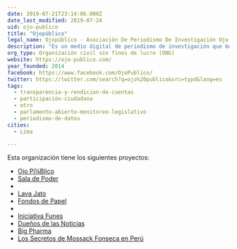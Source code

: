```yaml
---
date: 2019-07-21T23:14:06.000Z
date_last_modified: 2019-07-24
uid: ojo-publico
title: "Ojopúblico"
legal_name: Ojopúblico - Asociación De Periodismo De Investigación Ojo Público
description: "Es un medio digital de periodismo de investigación que busca ofrecer nuevas narrativas sobre historias relevantes, noticias coyunturales y herramientas de información innovadoras."
org_type: Organización civil sin fines de lucro (ONG)
website: https://ojo-publico.com/
year_founded: 2014
facebook: https://www.facebook.com/OjoPublico/
twitter: https://twitter.com/search?q=ojo%20publico&src=typd&lang=es
tags:
  - transparencia-y-rendicion-de-cuentas
  - participación-ciudadana
  - otro
  - parlamento-abierto-monitoreo-legislativo
  - periodismo-de-datos
cities: 
  - Lima

---
```


Esta organización tiene los siguientes proyectos:

- [Ojo Pì¼Blico](/proyectos/ojo-pi-blico)
- [Sala de Poder](/proyectos/sala-del-poder)
- [](/proyectos/vihsion-ciudadana-tecnologia-periodismo-y-experiencia-en-el-sector-para-monitorear-analizar-y-comparar-politicas-publicas-en-vih-en-latinoamerica)
- [Lava Jato](/proyectos/lava-jato)
- [Fondos de Papel](/proyectos/fondos-de-papel)
- [](/proyectos/iniciativa-funes-un-metabuscador-para-identificar-personas-de-perfil-de-riesgo-en-la-politica-del-peru)
- [Iniciativa Funes](/proyectos/iniciativa-funes)
- [Dueños de las Noticias](/proyectos/duenos-de-la-noticia)
- [Big Pharma](/proyectos/big-pharma)
- [Los Secretos de Mossack Fonseca en Perú](/proyectos/panama-papers)

